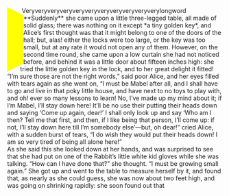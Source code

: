 
<head>
<meta charset='UTF-8'>
<meta http-equiv="Permissions-Policy" content="interest-cohort=()">
<link rel=stylesheet href='./reset.css'>
<link rel=stylesheet href='./demo-galley.css'>

<style>

/*.line {
  display:                inline-block;
  width:                  100%;
  text-align-last:        justify; }
.line[first]               { letter-spacing:  0.1px; }
.line:nth-last-of-type(2n+1) { background-color:  skyblue; }
.line[first]               { color:  green; }
.line[last]                {
  color:                  red;
  text-align:             center;
  text-align-last:        center; }
.line[index="5"]           { color:  blue; }
div .line:nth-of-type(-n+2)    { color:  #f00; }
*/

pusher {
  display:                block;
  float:                  left;
  clear:                  both;
  --path:
    0mm   0mm,
    10mm  5mm,
    10mm  10mm,
    10mm  15mm,
    10mm  20mm,
    10mm  25mm,
    10mm  30mm,
    10mm  35mm,
    0mm  40mm;
  shape-outside:          polygon( var(--path) );
  clip-path:              polygon( var(--path) );
  background-color:       yellow;
  height:                 80mm;
  width:                  80mm;
  outline:                1px dotted blue; }


</style>


</head>

<galley>
<pusher></pusher>
<div>Very&shy;very&shy;very&shy;very&shy;very&shy;very&shy;very&shy;very&shy;very&shy;very&shy;very&shy;long&shy;word **Suddenly** she came upon a little three-legged table, all made of solid glass; there was nothing on it except *a tiny golden key*, and Alice’s first thought was that it might belong to one of the doors of the hall; but, alas! either the locks were too large, or the key was too small, but at any rate it would not open any of them. However, on the second time round, she came upon a low curtain she had not noticed before, and behind it was a little door about fifteen inches high: she tried the little golden key in the lock, and to her great delight it fitted!</div>
<div>“I’m sure those are not the right words,” said poor Alice, and her eyes filled with tears again as she went on, “I must be Mabel after all, and I shall have to go and live in that poky little house, and have next to no toys to play with, and oh! ever so many lessons to learn! No, I’ve made up my mind about it; if I’m Mabel, I’ll stay down here! It’ll be no use their putting their heads down and saying ‘Come up again, dear!’ I shall only look up and say ‘Who am I then? Tell me that first, and then, if I like being that person, I’ll come up: if not, I’ll stay down here till I’m somebody else’—but, oh dear!” cried Alice, with a sudden burst of tears, “I do wish they would put their heads down! I am so very tired of being all alone here!”</div>
<div>As she said this she looked down at her hands, and was surprised to see that she had put on one of the Rabbit’s little white kid gloves while she was talking. “How can I have done that?” she thought. “I must be growing small again.” She got up and went to the table to measure herself by it, and found that, as nearly as she could guess, she was now about two feet high, and was going on shrinking rapidly: she soon found out that</div>
</galley>


<script src='/browserified/mudom.js'></script>
<script src='./mudom2.js'></script>
<script src='./ops2.js'></script>

